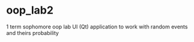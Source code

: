 # oop_lab2
1 term sophomore oop lab 
UI (Qt) application to work with random events and theirs probability
